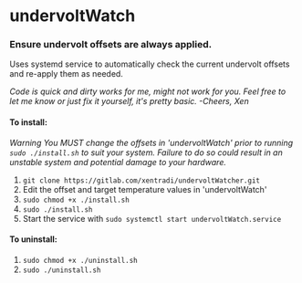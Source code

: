 # undervoltWatch

### Ensure undervolt offsets are always applied.

Uses systemd service to automatically check the current undervolt offsets and re-apply them as needed. 

_Code is quick and dirty works for me, might not work for you. Feel free to let me know or just fix it yourself, it's pretty basic.  -Cheers, Xen_

#### To install:

*Warning*
*You MUST change the offsets in 'undervoltWatch' prior to running `sudo ./install.sh` to suit your system. Failure to do so could result in an unstable system and potential damage to your hardware.*

1. `git clone https://gitlab.com/xentradi/undervoltWatcher.git`
2. Edit the offset and target temperature values in 'undervoltWatch'
3. `sudo chmod +x ./install.sh`
4. `sudo ./install.sh`
5. Start the service with `sudo systemctl start undervoltWatch.service`

#### To uninstall:

1. `sudo chmod +x ./uninstall.sh`
2. `sudo ./uninstall.sh`



